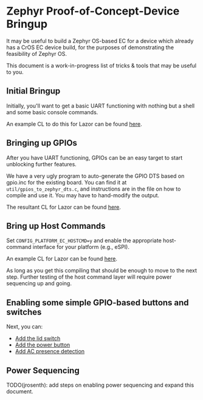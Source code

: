 # Zephyr Proof-of-Concept-Device Bringup

It may be useful to build a Zephyr OS-based EC for a device which
already has a CrOS EC device build, for the purposes of demonstrating
the feasibility of Zephyr OS.

This document is a work-in-progress list of tricks & tools that may be
useful to you.

## Initial Bringup

Initially, you'll want to get a basic UART functioning with nothing
but a shell and some basic console commands.

An example CL to do this for Lazor can be found
[here](https://crrev.com/c/2749765).

## Bringing up GPIOs

After you have UART functioning, GPIOs can be an easy target to start
unblocking further features.

We have a very ugly program to auto-generate the GPIO DTS based on
gpio.inc for the existing board.  You can find it at
`util/gpios_to_zephyr_dts.c`, and instructions are in the file on how
to compile and use it.  You may have to hand-modify the output.

The resultant CL for Lazor can be found [here](https://crrev.com/c/2749768).

## Bring up Host Commands

Set `CONFIG_PLATFORM_EC_HOSTCMD=y` and enable the appropriate
host-command interface for your platform (e.g., eSPI).

An example CL for Lazor can be found [here](https://crrev.com/c/2749428).

As long as you get this compiling that should be enough to move to the
next step.  Further testing of the host command layer will require
power sequencing up and going.

## Enabling some simple GPIO-based buttons and switches

Next, you can:

* [Add the lid switch](https://crrev.com/c/2749768)
* [Add the power button](https://crrev.com/c/2749426)
* [Add AC presence detection](https://crrev.com/c/2749428)

## Power Sequencing

TODO(jrosenth): add steps on enabling power sequencing and expand this
document.
